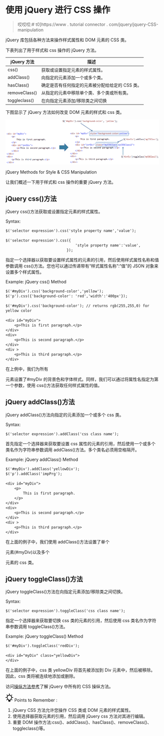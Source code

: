 # 使用 jQuery 进行 CSS 操作

> 哎哎哎:# t0]https://www . tutorial connector . com/jquery/jquery-CSS-manipulation

jQuery 库包括各种方法来操作样式属性和 DOM 元素的 CSS 类。

下表列出了用于样式和 css 操作的 jQuery 方法。

| jQuery 方法 | 描述 |
| --- | --- |
| css() | 获取或设置指定元素的样式属性。 |
| addClass() | 向指定的元素添加一个或多个类。 |
| hasClass() | 确定是否有任何指定的元素被分配给给定的 CSS 类。 |
| removeClass() | 从指定的元素中移除单个类、多个类或所有类。 |
| toggleclass() | 在向指定元素添加/移除类之间切换 |

下图显示了 jQuery 方法如何改变 DOM 元素的样式和 css 类。

[![](img/c45192dd34adaf0334bee3715d414fa9.png)](../../Content/images/jquery/jq-css-manipulation.png)

jQuery Methods for Style & CSS Manipulation



让我们概述一下用于样式和 css 操作的重要 jQuery 方法。

## jQuery css()方法

jQuery css()方法获取或设置指定元素的样式属性。

Syntax:

```
$('selector expression').css('style property name','value');

$('selector expression').css({
                                'style property name':'value',
                            });

```

指定一个选择器以获取要设置样式属性的元素的引用，然后使用样式属性名称和值参数调用 css()方法。您也可以通过传递带有“样式属性名称”:“值”的 JSON 对象来设置多个样式属性。

Example: jQuery css() Method

```
$('#myDiv').css('background-color','yellow');
$('p').css({'background-color': 'red','width':'400px'});

$('#myDiv').css('background-color'); // returns rgb(255,255,0) for yellow color

<div id="myDiv">
    <p>This is first paragraph.</p>
</div>
<div>
    <p>This is second paragraph.</p>
</div>
<div >
    <p>This is third paragraph.</p>
</div>
```

在上例中，我们为所有

元素设置了#myDiv 的背景色和字体样式。同样，我们可以通过将属性名指定为第一个参数，使用 css()方法获取任何样式属性的值。

## jQuery addClass()方法

jQuery addClass()方法向指定的元素添加一个或多个 css 类。

Syntax:

```
$('selector expression').addClass('css class name');

```

首先指定一个选择器来获取要设置 css 属性的元素的引用，然后使用一个或多个类名作为字符串参数调用 addClass()方法。多个类名必须用空格隔开。

Example: jQuery addClass() Method

```
$('#myDiv').addClass('yellowDiv');
$('p').addClass('impPrg');

<div id="myDiv">
    <p>
        This is first paragraph.
    </p>
</div>
<div>
    <p>This is second paragraph.</p>
</div>
<div >
    <p>This is third paragraph.</p>
</div>
```

在上面的例子中，我们使用 addClass()方法设置了单个

元素(#myDiv)以及多个

元素的 css 类。

## jQuery toggleClass()方法

jQuery toggleClass()方法在向指定元素添加/移除类之间切换。

Syntax:

```
$('selector expression').toggleClass('css class name');
```

指定一个选择器来获取要切换 css 类的元素的引用，然后使用 css 类名作为字符串参数调用 toggleClass()方法。

Example: jQuery toggleClass() Method

```
$('#myDiv').toggleClass('redDiv');

<div id="myDiv" class="yellowDiv">
</div>
```

在上面的例子中，css 类 yellowDiv 将首先被添加到 Div 元素中，然后被移除。因此，css 类将被连续地添加或删除。

访问[操纵方法参考](/jquery/jquery-dom-methods-reference)了解 jQuery 中所有的 CSS 操纵方法。

![](img/85db52f5404f0c468e1b194aa487d6a1.png)  Points to Remember :

1.  jQuery CSS 方法允许您操作 CSS 类或 DOM 元素的样式属性。
2.  使用选择器获取元素的引用，然后调用 jQuery css 方法对其进行编辑。
3.  重要 DOM 操作方法:css()、addClass()、hasClass()、removeClass()、toggleclass()等。
